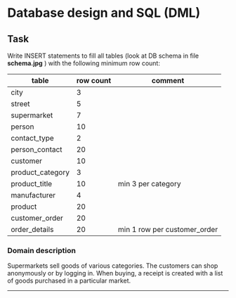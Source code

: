 # Database design and SQL (DML)

## Task  

Write INSERT statements to fill all tables (look at DB schema in file **schema.jpg** ) with the following minimum row count: 

| table | row count | comment
| ------ | ------ | ------ |
| city | 3 |
| street | 5 |
| supermarket | 7 |
| person | 10 |
| contact_type | 2 |
| person_contact | 20 |
| customer | 10 |
| product_category | 3 |
| product_title | 10 | min 3 per category |
| manufacturer | 4 |
| product | 20 |
| customer_order | 20 |
| order_details | 20 | min 1 row  per customer_order |

### Domain description   

Supermarkets sell goods of various categories. The customers can shop anonymously or by logging in. When buying, a receipt is created with a list of goods purchased in a particular market. 


______
